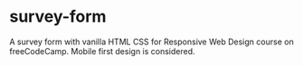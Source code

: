 # survey-form
A survey form with vanilla HTML CSS for Responsive Web Design course on freeCodeCamp.
Mobile first design is considered.
